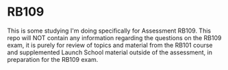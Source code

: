 # RB109
This is some studying I'm doing specifically for Assessment RB109. This repo will NOT contain any information regarding the questions on the RB109 exam, it is purely for review of topics and material from the RB101 course and supplemented Launch School material outside of the assessment, in preparation for the RB109 exam.
